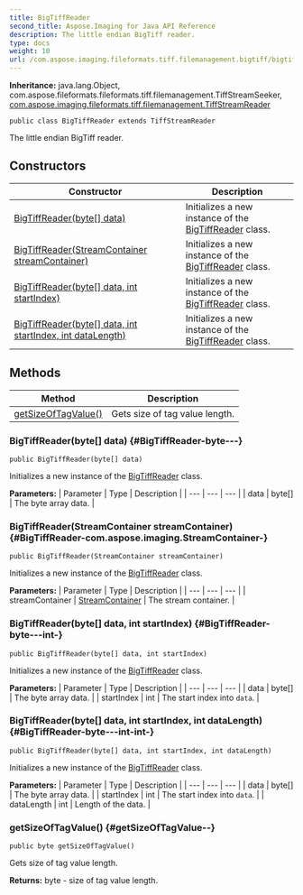 ```yaml
---
title: BigTiffReader
second_title: Aspose.Imaging for Java API Reference
description: The little endian BigTiff reader.
type: docs
weight: 10
url: /com.aspose.imaging.fileformats.tiff.filemanagement.bigtiff/bigtiffreader/
---
```

**Inheritance:**
java.lang.Object, com.aspose.fileformats.fileformats.tiff.filemanagement.TiffStreamSeeker, [com.aspose.imaging.fileformats.tiff.filemanagement.TiffStreamReader](../../com.aspose.imaging.fileformats.tiff.filemanagement/tiffstreamreader)
```
public class BigTiffReader extends TiffStreamReader
```

The little endian BigTiff reader.
## Constructors

| Constructor | Description |
| --- | --- |
| [BigTiffReader(byte[] data)](#BigTiffReader-byte---) | Initializes a new instance of the [BigTiffReader](../../com.aspose.imaging.fileformats.tiff.filemanagement.bigtiff/bigtiffreader) class. |
| [BigTiffReader(StreamContainer streamContainer)](#BigTiffReader-com.aspose.imaging.StreamContainer-) | Initializes a new instance of the [BigTiffReader](../../com.aspose.imaging.fileformats.tiff.filemanagement.bigtiff/bigtiffreader) class. |
| [BigTiffReader(byte[] data, int startIndex)](#BigTiffReader-byte---int-) | Initializes a new instance of the [BigTiffReader](../../com.aspose.imaging.fileformats.tiff.filemanagement.bigtiff/bigtiffreader) class. |
| [BigTiffReader(byte[] data, int startIndex, int dataLength)](#BigTiffReader-byte---int-int-) | Initializes a new instance of the [BigTiffReader](../../com.aspose.imaging.fileformats.tiff.filemanagement.bigtiff/bigtiffreader) class. |
## Methods

| Method | Description |
| --- | --- |
| [getSizeOfTagValue()](#getSizeOfTagValue--) | Gets size of tag value length. |
### BigTiffReader(byte[] data) {#BigTiffReader-byte---}
```
public BigTiffReader(byte[] data)
```


Initializes a new instance of the [BigTiffReader](../../com.aspose.imaging.fileformats.tiff.filemanagement.bigtiff/bigtiffreader) class.

**Parameters:**
| Parameter | Type | Description |
| --- | --- | --- |
| data | byte[] | The byte array data. |

### BigTiffReader(StreamContainer streamContainer) {#BigTiffReader-com.aspose.imaging.StreamContainer-}
```
public BigTiffReader(StreamContainer streamContainer)
```


Initializes a new instance of the [BigTiffReader](../../com.aspose.imaging.fileformats.tiff.filemanagement.bigtiff/bigtiffreader) class.

**Parameters:**
| Parameter | Type | Description |
| --- | --- | --- |
| streamContainer | [StreamContainer](../../com.aspose.imaging/streamcontainer) | The stream container. |

### BigTiffReader(byte[] data, int startIndex) {#BigTiffReader-byte---int-}
```
public BigTiffReader(byte[] data, int startIndex)
```


Initializes a new instance of the [BigTiffReader](../../com.aspose.imaging.fileformats.tiff.filemanagement.bigtiff/bigtiffreader) class.

**Parameters:**
| Parameter | Type | Description |
| --- | --- | --- |
| data | byte[] | The byte array data. |
| startIndex | int | The start index into `data`. |

### BigTiffReader(byte[] data, int startIndex, int dataLength) {#BigTiffReader-byte---int-int-}
```
public BigTiffReader(byte[] data, int startIndex, int dataLength)
```


Initializes a new instance of the [BigTiffReader](../../com.aspose.imaging.fileformats.tiff.filemanagement.bigtiff/bigtiffreader) class.

**Parameters:**
| Parameter | Type | Description |
| --- | --- | --- |
| data | byte[] | The byte array data. |
| startIndex | int | The start index into `data`. |
| dataLength | int | Length of the data. |

### getSizeOfTagValue() {#getSizeOfTagValue--}
```
public byte getSizeOfTagValue()
```


Gets size of tag value length.

**Returns:**
byte - size of tag value length.
